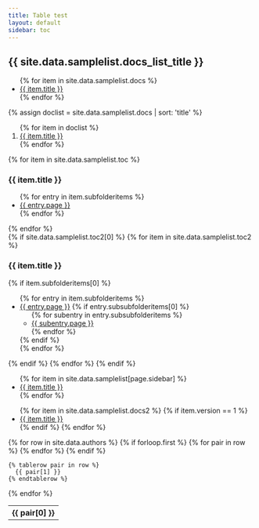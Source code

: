 ```yaml
---
title: Table test
layout: default
sidebar: toc
---
```


<h2>{{ site.data.samplelist.docs_list_title }}</h2>
<ul>
   {% for item in site.data.samplelist.docs %}
      <li><a href="{{ item.url }}">{{ item.title }}</a></li>
   {% endfor %}
</ul>

{% assign doclist = site.data.samplelist.docs | sort: 'title'  %}
<ol>
{% for item in doclist %}
    <li><a href="{{ item.url }}">{{ item.title }}</a></li>
{% endfor %}
</ol>

{% for item in site.data.samplelist.toc %}
<h3>{{ item.title }}</h3>
  <ul>
  {% for entry in item.subfolderitems %}
    <li><a href="{{ entry.url }}">{{ entry.page }}</a></li>
  {% endfor %}
  </ul>
{% endfor %}

<div>
{% if site.data.samplelist.toc2[0] %}
  {% for item in site.data.samplelist.toc2 %}
    <h3>{{ item.title }}</h3>
      {% if item.subfolderitems[0] %}
        <ul>
          {% for entry in item.subfolderitems %}
              <li><a href="{{ entry.url }}">{{ entry.page }}</a>
                {% if entry.subsubfolderitems[0] %}
                  <ul>
                  {% for subentry in entry.subsubfolderitems %}
                      <li><a href="{{ subentry.url }}">{{ subentry.page }}</a></li>
                  {% endfor %}
                  </ul>
                {% endif %}
              </li>
          {% endfor %}
        </ul>
      {% endif %}
    {% endfor %}
{% endif %}
</div>

<ul>
    {% for item in site.data.samplelist[page.sidebar] %}
      <li><a href="{{ item.url }}">{{ item.title }}</a></li>
    {% endfor %}
</ul>

<ul>
  {% for item in site.data.samplelist.docs2 %}
    {% if item.version == 1 %}
      <li><a href="{{ item.url }}">{{ item.title }}</a></li>
    {% endif %}
  {% endfor %}
</ul>

<table>
  {% for row in site.data.authors %}
    {% if forloop.first %}
    <tr>
      {% for pair in row %}
        <th>{{ pair[0] }}</th>
      {% endfor %}
    </tr>
    {% endif %}

    {% tablerow pair in row %}
      {{ pair[1] }}
    {% endtablerow %}
  {% endfor %}
</table>
